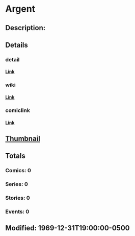 # Argent
## Description: 
## Details
### detail
#### [Link](http://marvel.com/characters/184/argent?utm_campaign=apiRef&utm_source=225578a89fc76f3d20fbffda5d17a88d)
### wiki
#### [Link](http://marvel.com/universe/Argent?utm_campaign=apiRef&utm_source=225578a89fc76f3d20fbffda5d17a88d)
### comiclink
#### [Link](http://marvel.com/comics/characters/1011275/argent?utm_campaign=apiRef&utm_source=225578a89fc76f3d20fbffda5d17a88d)
## [Thumbnail](http://i.annihil.us/u/prod/marvel/i/mg/b/40/image_not_available.jpg)
## Totals
### Comics: 0
### Series: 0
### Stories: 0
### Events: 0
## Modified: 1969-12-31T19:00:00-0500
